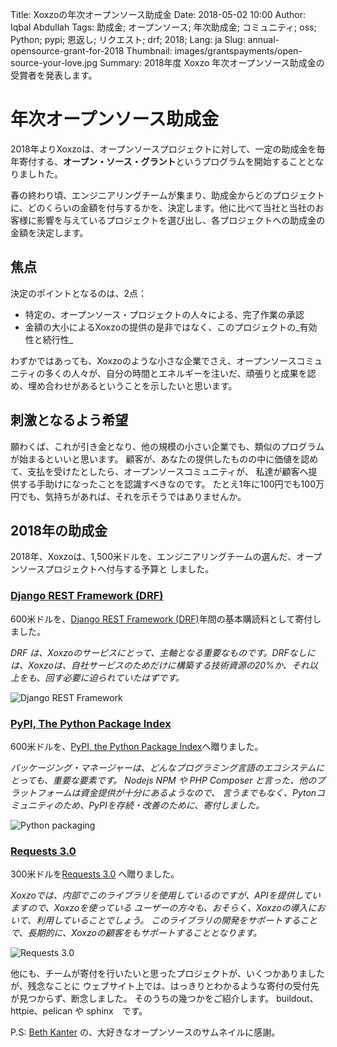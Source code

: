 Title: Xoxzoの年次オープンソース助成金
Date: 2018-05-02 10:00
Author: Iqbal Abdullah
Tags: 助成金; オープンソース; 年次助成金; コミュニティ; oss; Python; pypi; 恩返し; リクエスト; drf; 2018;
Lang: ja
Slug: annual-opensource-grant-for-2018
Thumbnail: images/grantspayments/open-source-your-love.jpg
Summary: 2018年度 Xoxzo 年次オープンソース助成金の受賞者を発表します。

# 年次オープンソース助成金

2018年よりXoxzoは、オープンソースプロジェクトに対して、一定の助成金を毎年寄付する、**オープン・ソース・グラント**というプログラムを開始することとなりましｈた。

春の終わり頃、エンジニアリングチームが集まり、助成金からどのプロジェクトに、どのくらいの金額を付与するかを、決定します。他に比べて当社と当社のお客様に影響を与えているプロジェクトを選び出し、各プロジェクトへの助成金の金額を決定します。

## 焦点

決定のポイントとなるのは、2点：

- 特定の、オープンソース・プロジェクトの人々による、完了作業の承認
- 金額の大小によるXoxzoの提供の是非ではなく、このプロジェクトの_有効性と続行性_

わずかではあっても、Xoxzoのような小さな企業でさえ、オープンソースコミュニティの多くの人々が、自分の時間とエネルギーを注いだ、頑張りと成果を認め、埋め合わせがあるということを示したいと思います。

## 刺激となるよう希望

願わくば、これが引き金となり、他の規模の小さい企業でも、類似のプログラムが始まるといいと思います。
顧客が、あなたの提供したものの中に価値を認めて、支払を受けたとしたら、オープンソースコミュニティが、
私達が顧客へ提供する手助けになったことを認識すべきなのです。
たとえ1年に100円でも100万円でも、気持ちがあれば、それを示そうではありませんか。

## 2018年の助成金

2018年、Xoxzoは、1,500米ドルを、エンジニアリングチームの選んだ、オープンソースプロジェクトへ付与する予算と
しました。

### [Django REST Framework (DRF)](https://fund.django-rest-framework.org/topics/funding/)

600米ドルを、[Django REST Framework (DRF)](https://fund.django-rest-framework.org/topics/funding/)年間の基本購読料として寄付しました。

*DRF は、Xoxzoのサービスにとって、主軸となる重要なものです。DRFなしには、Xoxzoは、自社サービスのためだけに構築する技術資源の20%か、それ以上をも、回す必要に迫られていたはずです。*

![Django REST Framework]({filename}/images/grantspayments/20180502-donation-for-rest.png)

### [PyPI, The Python Package Index](https://pypi.org/)

600米ドルを、[PyPI, the Python Package Index](https://pypi.org/)へ贈りました。

*パッケージング・マネージャーは、どんなプログラミング言語のエコシステムにとっても、重要な要素です。
Nodejs NPM や PHP Composer と言った、他のプラットフォームは資金提供が十分にあるようなので、
言うまでもなく、Pytonコミュニティのため、PyPIを存続・改善のために、寄付しました。*

![Python packaging]({filename}/images/grantspayments/20180502-donation-for-pypi.png)

### [Requests 3.0](https://www.kennethreitz.org/requests3/)

300米ドルを[Requests 3.0](https://www.kennethreitz.org/requests3/) へ贈りました。

*Xoxzoでは、内部でこのライブラリを使用しているのですが、APIを提供していますので、Xoxzoを使っている
ユーザーの方々も、おそらく、Xoxzoの導入において、利用していることでしょう。
このライブラリの開発をサポートすることで、長期的に、Xoxzoの顧客をもサポートすることとなります。*

![Requests 3.0]({filename}/images/grantspayments/20180502-donation-for-requests.png)

他にも、チームが寄付を行いたいと思ったプロジェクトが、いくつかありましたが、残念なことに
ウェブサイト上では、はっきりとわかるような寄付の受付先が見つからず、断念しました。
そのうちの幾つかをご紹介します。
buildout、 httpie、pelican や sphinx　です。

P.S: [Beth Kanter](https://www.flickr.com/photos/cambodia4kidsorg/2265381560/in/photolist-4sbF1L-ar78tZ-SNGH5k-ar79ug-7GLMMJ-7auyvr-ar9ZuW-ar7icH-7EbFm8-77iC2j-oZNUt1-YoqUGr-7auzAZ-77iLXu-ara183-4vbuEU-pKkoXm-77eCxx-2WUBnD-ar9VGm-7TT3jY-by7HPM-6ymtsa-7ayps3-77ePoH-874G8Z-4VguA1-6G4JuU-77eAQF-ar7dxc-EDyr4-77iKd5-8yZZmV-rDGuZy-77iLM5-bbBEV8-e3okg3-DLbcqc-77ezLa-69ykkm-7aysgQ-72ePxc-ar7dt4-XZTS3m-e6eDqU-bbBC66-bbBCjr-RYrLD2-e693vi-9ULwL) の、大好きなオープンソースのサムネイルに感謝。
